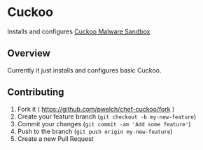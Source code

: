 # Cuckoo

Installs and configures [Cuckoo Malware Sandbox](https://cuckoosandbox.org/)

## Overview

Currently it just installs and configures basic Cuckoo.

## Contributing

1. Fork it ( https://github.com/pwelch/chef-cuckoo/fork )
2. Create your feature branch (`git checkout -b my-new-feature`)
3. Commit your changes (`git commit -am 'Add some feature'`)
4. Push to the branch (`git push origin my-new-feature`)
5. Create a new Pull Request
